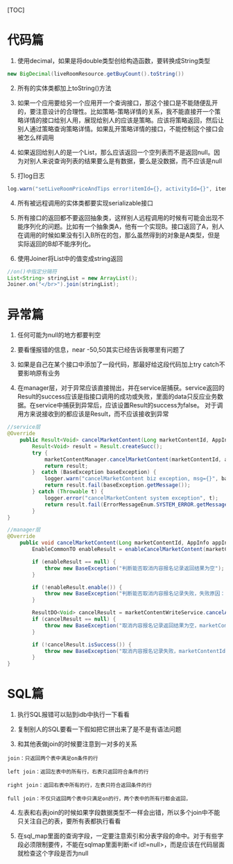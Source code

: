 [TOC]

# 代码篇
1. 使用decimal，如果是将double类型创给构造函数，要转换成String类型

```java
new BigDecimal(liveRoomResource.getBuyCount().toString())
```

2. 所有的实体类都加上toString()方法

3. 如果一个应用要给另一个应用开一个查询接口，那这个接口是不能随便乱开的，要注意设计的合理性。比如策略-策略详情的关系，我不能直接开一个策略详情的接口给别人用，展现给别人的应该是策略。应该将策略返回，然后让别人通过策略查询策略详情。如果乱开策略详情的接口，不能控制这个接口会被怎么样调用

4. 如果返回给别人的是一个List，那么应该返回一个空列表而不是返回null。因为对别人来说查询列表的结果要么是有数据，要么是没数据，而不应该是null

5. 打log日志
```java
log.warn("setLiveRoomPriceAndTips error!itemId={}, activityId={}", itemPriceAndCountVO.getItemId(), activity.getId(), e);
```

4. 所有被远程调用的实体类都要实现serializable接口

5. 所有接口的返回都不要返回抽象类，这样别人远程调用的时候有可能会出现不能序列化的问题。比如有一个抽象类A，他有一个实现B。接口返回了A，别人在调用的时候如果没有引入B所在的包，那么虽然得到的对象是A类型，但是实际返回的B却不能序列化。


6. 使用Joiner将List中的值变成string返回
```java
//on()中指定分隔符
List<String> stringList = new ArrayList();
Joiner.on("</br>").join(stringList);
```


# 异常篇
1. 任何可能为null的地方都要判空

2. 要看懂报错的信息，near -50,50其实已经告诉我哪里有问题了

3. 如果是自己在某个接口中添加了一段代码，那最好给这段代码加上try catch不要影响原有业务

4. 在manager层，对于异常应该直接抛出，并在service层捕获。service返回的Result的success应该是指接口调用的成功或失败，里面的data只反应业务数据。在service中捕获到异常后，应该设置Result的success为false。
对于调用方来说接收到的都应该是Result，而不应该接收到异常

```java
//service层
@Override
    public Result<Void> cancelMarketContent(Long marketContentId, AppInfo appInfo, Operator operator) {
        Result<Void> result = Result.createSucc();
        try {
            marketContentManager.cancelMarketContent(marketContentId, appInfo, operator);
            return result;
        }  catch (BaseException baseException) {
            logger.warn("cancelMarketContent biz exception, msg={}", baseException.getMessage());
            return result.fail(baseException.getMessage());
        } catch (Throwable t) {
            logger.error("cancelMarketContent system exception", t);
            return result.fail(ErrorMessageEnum.SYSTEM_ERROR.getMessage());
        }
}

//manager层
@Override
    public void cancelMarketContent(Long marketContentId, AppInfo appInfo, Operator operator) {
        EnableCommonTO enableResult = enableCancelMarketContent(marketContentId, appInfo, operator);

        if (enableResult == null) {
            throw new BaseException("判断能否取消内容报名记录返回结果为空");
        }

        if (!enableResult.enable()) {
            throw new BaseException("判断能否取消内容报名记录失败，失败原因：" + enableResult.getReason());
        }

        ResultDO<Void> cancelResult = marketContentWriteService.cancelApply(marketContentId, new BizContext("取消内容报名记录"), operator, appInfo);
        if (cancelResult == null) {
            throw new BaseException("取消内容报名记录返回结果为空，marketContentId: " + marketContentId);
        }

        if (!cancelResult.isSuccess()) {
            throw new BaseException("取消内容报名记录失败，marketContentId: " + marketContentId + ", 失败原因:" + cancelResult.getErrorMessage());
        }
}
```


# SQL篇
1. 执行SQL报错可以贴到idb中执行一下看看

2. 复制别人的SQL要看一下假如把它拼出来了是不是有语法问题

3. 和其他表做join的时候要注意到一对多的关系

```
join：只返回两个表中满足on条件的行

left join：返回左表中的所有行，右表只返回符合条件的行

right join：返回右表中所有的行，左表只符合返回条件的行

full join：不仅只返回两个表中只满足on的行，两个表中的所有行都会返回，
```

4. 左表和右表join的时候如果字段数据类型不一样会出错，所以多个join中不能只关注自己的表，要所有表都执行看看

4. 在sql_map里面的查询字段，一定要注意索引和分表字段的命中。对于有些字段必须限制要传，不能在sqlmap里面判断<if id!=null>，而是应该在代码层面就检查这个字段是否为null
